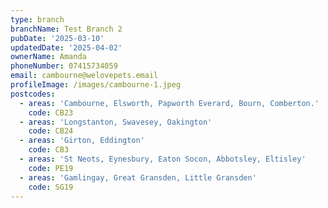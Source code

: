 ```yaml
---
type: branch
branchName: Test Branch 2
pubDate: '2025-03-10'
updatedDate: '2025-04-02'
ownerName: Amanda
phoneNumber: 07415734059
email: cambourne@welovepets.email
profileImage: /images/cambourne-1.jpeg
postcodes:
  - areas: 'Cambourne, Elsworth, Papworth Everard, Bourn, Comberton.'
    code: CB23
  - areas: 'Longstanton, Swavesey, Oakington'
    code: CB24
  - areas: 'Girton, Eddington'
    code: CB3
  - areas: 'St Neots, Eynesbury, Eaton Socon, Abbotsley, Eltisley'
    code: PE19
  - areas: 'Gamlingay, Great Gransden, Little Gransden'
    code: SG19
---
```




